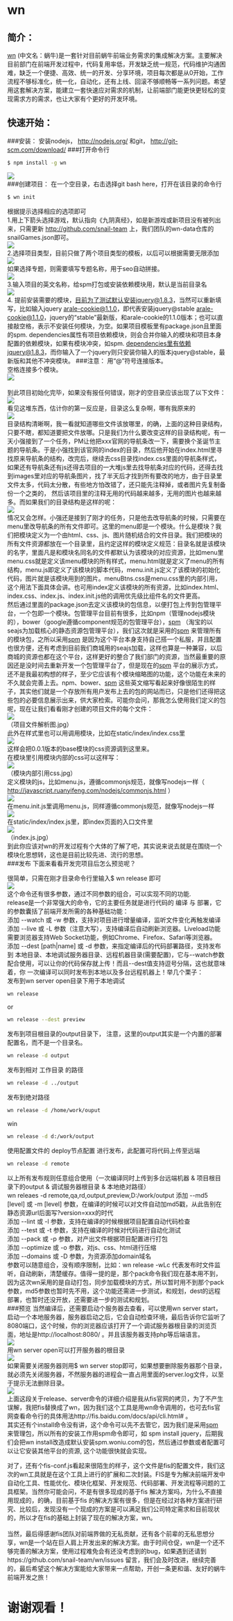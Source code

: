 # wn
## 简介：
[wn](https://github.com/snail-team/wn) (中文名：蜗牛)是一套针对目前蜗牛前端业务需求的集成解决方案。主要解决目前部门在前端开发过程中，代码复用率低，开发缺乏统一规范，代码维护沟通困难，缺乏一个便捷、高效、统一的开发、分享环境，项目每次都是从0开始，工作流程不够标准化，统一化，自动化，还有上线、回滚不够顺畅等一系列问题。希望用这套解决方案，能建立一套快速应对需求的机制，让前端部门能更快更轻松的变现需求方的需求，也让大家有个更好的开发环境。
## 快速开始：
###安装：
安装nodejs， http://nodejs.org/ 和git， http://git-scm.com/download/
###打开命令行
```bash
$ npm install -g wn
```
![](https://raw.githubusercontent.com/senro/wn-doc/master/images/wn/clip_image006.jpg)<br>
###创建项目：
在一个空目录，右击选择git bash here，打开在该目录的命令行<br>
```bash
$ wn init
```
根据提示选择相应的选项即可<br>
1.用上下箭头选择游戏，默认指向《九阴真经》，如是新游戏或新项目没有被列出来，只需更新 http://github.com/snail-team 上，我们团队的wn-data仓库的snailGames.json即可。<br>
 ![](https://raw.githubusercontent.com/senro/wn-doc/master/images/wn/clip_image008.jpg)<br>
2.选择项目类型，目前只做了两个项目类型的模板，以后可以根据需要无限添加<br>
 ![](https://raw.githubusercontent.com/senro/wn-doc/master/images/wn/clip_image010.jpg)<br>
如果选择专题，则需要填写专题名称，用于seo自动拼接。<br>
 ![](https://raw.githubusercontent.com/senro/wn-doc/master/images/wn/clip_image012.jpg)<br>
3.输入项目的英文名称，给spm打包或安装依赖模块用，默认是当前目录名<br>
 ![](https://raw.githubusercontent.com/senro/wn-doc/master/images/wn/clip_image014.jpg)<br>
4. 提前安装需要的模块，目前为了测试默认安装jquery@1.8.3，当然可以重新填写，比如输入jquery arale-cookie@1.1.0，即代表安装jquery@stable arale-cookie@1.1.0，jquery的“stable”最新版，和arale-cookie的1.1.0版本；也可以直接敲空格，表示不安装任何模块，为空。如果项目模板里有package.json且里面的spm. dependencies属性有项目依赖模块，则会合并你输入的模块和项目本身配置的依赖模块，如果有模块冲突，如spm. dependencies里有依赖jquery@1.8.3，而你输入了一个jquery则只安装你输入的版本jquery@stable，最新版和其他不冲突模块。
###注意：
用“@”符号连接版本。<br>
空格连接多个模块。<br>
![](https://raw.githubusercontent.com/senro/wn-doc/master/images/wn/clip_image016.jpg)<br>
 <br>
到此项目初始化完毕，如果没有报任何错误，刚才的空目录应该出现了以下文件：<br>
 ![](https://raw.githubusercontent.com/senro/wn-doc/master/images/wn/clip_image017.jpg)<br>
看见这堆东西，估计你的第一反应是，目录这么复杂啊，哪有我原来的<br>
 ![](https://raw.githubusercontent.com/senro/wn-doc/master/images/wn/clip_image020.jpg)<br>
目录结构清晰啊，我一看就知道哪些文件该放哪里，的确，上面的这种目录结构，只要不瞎，都知道要把文件放哪。只是我们为什么要改变这样的目录结构呢，有一天小强接到了一个任务，PM让他把xxx官网的导航条改一下，需要换个圣诞节主题的导航条。于是小强找到该官网的index的目录，然后他开始在index.html里寻找原来导航条的结构，改完后，继续去css目录找index.css里面的导航条样式，如果还有导航条还有js还得去项目的一大堆js里去找导航条对应的代码，还得去找到images里对应的导航条图片，找了半天后才找到所有要改的地方，由于目录里文件太多，代码太分散，有些地方怕改错了，还只能先注释掉，或者图片先复制备份一个之类的， 然后该项目里的注释无用的代码越来越多，无用的图片也越来越多。而如果我们的目录结构是这样的呢：<br>
 ![](https://raw.githubusercontent.com/senro/wn-doc/master/images/wn/clip_image022.jpg)<br>
情况又会怎样。小强还是接到了刚才的任务，只是他去改导航条的时候，只需要在menu里改导航条的所有文件即可。这里的menu即是一个模块。什么是模块？我们把模块定义为一个由html、css、js、图片随机结合的文件目录。我们把模块的所有文件资源都放在一个目录里，且约定这样的模块定义规范：目录名就是该模块的名字，里面凡是和模块名同名的文件都默认为该模块的对应资源，比如menu里menu.css就是定义该menu模块的所有样式，menu.html就是定义了menu的所有结构，menu.js即定义了该模块的脚本代码，menu.init.js定义了该模块的初始化代码，图片就是该模块用到的图片。menuBtns.css是menu.css里的内部引用，这个用法下面具体会讲。也可用index定义该模块的所有资源，比如index.html、index.css、index.js、index.init.js他的调用优先级比组件名的文件更高。<br>
然后通过里面的package.json去定义该模块的包信息，以便打包上传到包管理平台，一个包即一个模块。包管理平台目前有很多，比如npm（管理nodejs模块的），bower（google遵循component规范的包管理平台），[spm](https://spmjs.io) （淘宝的以seajs为加载核心的静态资源包管理平台），我们这次就是采用的[spm](https://spmjs.io) 来管理所有的模块包，之所以采用[spm](https://spmjs.io) 是因为这个平台本身支持自己搭一个私服，并且配置也很方便，还有考虑到目前我们商城用的seajs加载，这样也算是一种兼容，以后商城的资源也都在这个平台，这样更好的整合了我们部门的资源，当然最重要的原因还是没时间去重新开发一个包管理平台了，但是现在的[spm](https://spmjs.io) 平台的展示方式，还不是我最初构想的样子，至少它应该有个模块缩略图的功能，这个功能在未来的不久就会完善上去。npm、bower、[spm](https://spmjs.io) 这些英文缩写看起来好像很陌生的样子，其实他们就是一个存放所有用户发布上去的包的网站而已，只是他们还得把这些包的必要信息展示出来，供大家检索。可能你会问，那我怎么使用我们定义的包呢，现在让我们看看刚才创建的项目文件的每个文件：<br>
 ![](https://raw.githubusercontent.com/senro/wn-doc/master/images/wn/clip_image023.jpg)<br>
（项目文件解析图.jpg）<br>
此外在样式里也可以用<!--load("xxx")-->调用模块，比如在static/index/index.css里<br>
 ![](https://raw.githubusercontent.com/senro/wn-doc/master/images/wn/clip_image026.jpg)<br>
这样会把0.0.1版本的base模块的css资源调到这里来。<br>
在模块里引用模块内部的css可以这样写：<br>
 ![](https://raw.githubusercontent.com/senro/wn-doc/master/images/wn/clip_image027.jpg)<br>
（模块内部引用css.jpg）<br>
定义模块的js，比如menu.js，遵循commonjs规范，就像写nodejs一样（ http://javascript.ruanyifeng.com/nodejs/commonjs.html ）<br>
 ![](https://raw.githubusercontent.com/senro/wn-doc/master/images/wn/clip_image029.jpg)<br>
在menu.init.js里调用menu.js，同样遵循commonjs规范，就像写nodejs一样<br>
 ![](https://raw.githubusercontent.com/senro/wn-doc/master/images/wn/clip_image031.jpg)<br>
在static/index/index.js里，即index页面的入口文件里<br>
 ![](https://raw.githubusercontent.com/senro/wn-doc/master/images/wn/clip_image033.jpg)<br>
（index.js.jpg）<br>
到此你应该对wn的开发过程有个大体的了解了吧，其实说来说去就是在围绕一个模块化思想转，这也是目前比较先进、流行的思想。<br>
###发布
下面来看看开发完项目后怎么预览呢？<br>

很简单，只需在刚才目录命令行里输入$ wn release 即可<br>
 ![](https://raw.githubusercontent.com/senro/wn-doc/master/images/wn/clip_image036.jpg)<br>
这个命令还有很多参数，通过不同参数的组合，可以实现不同的功能.<br>
release是一个非常强大的命令，它的主要任务就是进行代码的 编译 与 部署，它的参数囊括了前端开发所需的各种基础功能：<br>
添加 --watch 或 -w 参数，支持对项目进行增量编译，监听文件变化再触发编译<br>
添加 --live 或 -L 参数（注意大写），支持编译后自动刷新浏览器。Liveload功能需要浏览器支持Web Socket功能，例如Chrome、Firefox、Safari等浏览器。<br>
添加 --dest [path|name] 或 -d 参数，来指定编译后的代码部署路径，支持发布到 本地目录、本地调试服务器目录、远程机器目录(需要配置)，它与--watch参数配合使用，可以让你的代码保存就上传！而且--dest值支持逗号分隔，这也就意味着，你 一次编译可以同时发布到本地以及多台远程机器上！举几个栗子：<br>
发布到wn server open目录下用于本地调试<br>
```bash
wn release
```
or<br>
```bash
wn release --dest preview
```
发布到项目根目录的output目录下， 注意，这里的output其实是一个内置的部署配置名，而不是一个目录名。<br>
```bash
wn release -d output
```
发布到相对 工作目录 的路径<br>
```bash
wn release -d ../output
```
发布到绝对路径<br>
```bash
wn release -d /home/work/ouput
```
win<br>
```bash
wn release -d d:/work/output
```
使用配置文件的 deploy节点配置 进行发布，此配置可将代码上传至远端<br>
```bash
wn release -d remote
```
以上所有发布规则任意组合使用（一次编译同时上传到多台远端机器 & 项目根目录下的output & 调试服务器根目录 & 本地绝对路径）<br>
wn releaes -d remote,qa,rd,output,preview,D:/work/output
添加 --md5 [level] 或 -m [level] 参数，在编译的时候可以对文件自动加md5戳，从此告别在静态资源url后面写?version=xxx的时代<br>
添加 --lint 或 -l 参数，支持在编译的时候根据项目配置自动代码检查<br>
添加 --test 或 -t 参数，支持在编译的时候对代码进行自动化测试<br>
添加 --pack 或 -p 参数，对产出文件根据项目配置进行打包<br>
添加 --optimize 或 -o 参数，对js、css、html进行压缩<br>
添加 --domains 或 -D 参数，为资源添加domain域名<br>
参数可以随意组合，没有顺序限制，比如：wn release -wLc 代表发布时文件监听，自动刷新，清楚缓存。值得一提的是，那个pack命令我们现在基本用不到，因为这次wn采用的是自动打包，同步加载模块的方式，所以暂时用不到那个pack参数，md5参数也暂时先不用，这个功能还需进一步测试，和规划，dest的远程部署，也暂时还没开放，还需要进一步的测试和规划。<br>
###预览
当然编译后，还需要启动个服务器去查看，可以使用wn server start，启动一个本地服务器，服务器启动之后，它会自动检查环境，最后告诉你它监听了8080端口，这个时候，你的浏览器应该打开了一个调试服务器根目录的浏览页面，地址是http://localhost:8080/ 。并且该服务器支持php等后端语言。<br>
 ![](https://raw.githubusercontent.com/senro/wn-doc/master/images/wn/clip_image038.jpg)<br>
用wn server open可以打开服务器的根目录<br>
 ![](https://raw.githubusercontent.com/senro/wn-doc/master/images/wn/clip_image040.jpg)<br>
如果需要关闭服务器则用$ wn server stop即可，如果想要删除服务器那个目录，就必须先关闭服务器，不然服务器的进程会一直占用里面的server.log文件，以至于提示无法删除目录。<br>
 ![](https://raw.githubusercontent.com/senro/wn-doc/master/images/wn/clip_image042.jpg)<br>
上面这段关于release、server命令的详细介绍是我从fis官网的拷贝，为了不产生误解，我把fis替换成了wn，因为我们这个工具是用wn命令调用的，也可去fis官网查看命令行的具体用法http://fis.baidu.com/docs/api/cli.html# 。<br>
其实还有个install命令没有讲，这个命令可以先不去管它，因为我们是采用[spm](https://spmjs.io) 来管理包，所以所有的安装工作用spm命令即可，如 spm install jquery，后期我们会把wn install改造成默认安装spm.woniu.com的包，然后通过参数或者配置可以让它安装其他平台的资源, 这个功能很快就会实现。<br>

对了，还有个fis-conf.js看起来很陌生的样子，这个文件是fis的配置文件，我们这次的wn工具就是在这个工具上进行的扩展和二次封装。FIS是专为解决前端开发中自动化工具、性能优化、模块化框架、开发规范、代码部署、开发流程等问题的工具框架。当然你可能会问，不是有很多现成的基于fis 解决方案吗，为什么不直接用现成的，的确，目前基于fis 的解决方案有很多，但是在经过对各种方案进行研究、比较后，发现没有一个现成的方案是可以满足我们公司特定需求和目前现状的，所以才在fis的基础上封装了现在的解决方案，wn。<br>
<br>
当然，最后得感谢fis团队对前端界做的无私贡献，还有各个前辈的无私思想分享，wn是一个站在巨人肩上开发出来的解决方案。由于时间仓促，wn是一个还不够完善的解决方案，使用过程难免会有还没考虑到的bug，如果遇到还请到https://github.com/snail-team/wn/issues
留言，我们会及时改进，继续完善的，最后希望这个解决方案能给大家带来一点帮助，开创一条更和谐、友好的蜗牛前端开发之旅！<br>
# 谢谢观看！

